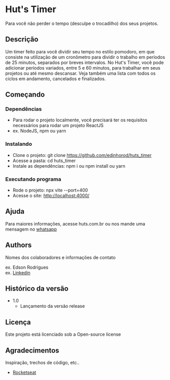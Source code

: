 # Hut's Timer

Para você não perder o tempo (desculpe o trocadilho) dos seus projetos.

## Descrição

Um timer feito para você dividir seu tempo no estilo pomodoro, em que consiste na utilização de um cronômetro para dividir o trabalho em períodos de 25 minutos, separados por breves intervalos. No Hut's Timer, você pode adicionar períodos variados, entre 5 e 60 minutos, para trabalhar em seus projetos ou até mesmo descansar. Veja também uma lista com todos os ciclos em andamento, cancelados e finalizados.

## Começando

### Dependências

* Para rodar o projeto localmente, você precisará ter os requisitos necessários para rodar um projeto ReactJS
* ex. NodeJS, npm ou yarn

### Instalando

* Clone o projeto: git clone <https://github.com/edinhorod/huts_timer>
* Acesse a pasta: cd huts_timer
* Instale as dependências: npm i ou npm install ou yarn

### Executando programa

* Rode o projeto: npx vite --port=400
* Acesse o site: <http://localhost:4000/>

## Ajuda

Para maiores informações, acesse huts.com.br ou nos mande uma mensagem no [whatsapp](https://api.whatsapp.com/send?phone=5548996713742)

## Authors

Nomes dos colaboradores e informações de contato

ex. Edson Rodrigues  
ex. [Linkedin](https://www.linkedin.com/in/edinhorodrigues/)

## Histórico da versão

* 1.0
  * Lançamento da versão release

## Licença

Este projeto está licenciado sob a Open-source license

## Agradecimentos

Inspiração, trechos de código, etc..

* [Rocketseat](https://www.rocketseat.com.br/)

